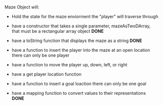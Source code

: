Maze Object will:

- Hold the state for the maze enviorment the "player" will traverse through

- have a constructor that takes a single parameter, mazeAsTwoDArray, that must be a rectangular array object **DONE**

- have a toString function that displays the maze as a string **DONE**

- have a function to insert the player into the maze at an open location there can only be one player

- have a function to move the player up, down, left, or right

- have a get player location function

- have a function to insert a goal loaction there can only be one goal

- have a mapping function to convert values to their representations **DONE** 

 
